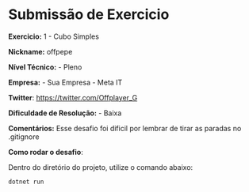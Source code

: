 # Submissão de Exercicio

**Exercicio:** 1 - Cubo Simples

**Nickname:** offpepe

**Nível Técnico:** - Pleno

**Empresa:** - Sua Empresa - Meta IT

**Twitter**: https://twitter.com/Offplayer_G

**Dificuldade de Resolução:** - Baixa

**Comentários:** Esse desafio foi dificil por lembrar de tirar as paradas no .gitignore

**Como rodar o desafio**: 

Dentro do diretório do projeto, utilize o comando abaixo: 
```bash
dotnet run
```
